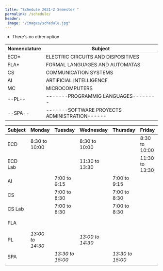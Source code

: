 ```yaml
---
title: "Schedule 2021-2 Semester "
permalink: /schedule/
header: 
 image: "/images/schedule.jpg"
---
```


* There's no other option

| Nomenclature |                    Subject                    |
|--------------|-----------------------------------------------|
|      ECD*    |     ELECTRIC CIRCUITS AND DISPOSITIVES        |
|      FLA*    |       FORMAL LANGUAGES AND AUTOMATAS          |
|      CS      |              COMMUNICATION SYSTEMS            |
|      AI      |              ARTIFICIAL INTELLIGENCE          |
|      MC      |                  MICROCOMPUTERS               |
|    --PL--    |       -------PROGRAMMIG LANGUAGES--------     |
|    --SPA--   | -------SOFTWARE PROYECTS ADMINISTRATION------ |


|  Subject   |    Monday      |   Tuesday      |     Wednesday    | Thursday       |    Friday      | Saturday      |
|------------|----------------|----------------|------------------|----------------|----------------|---------------|
|     ECD    | 8:30 to 10:00  |                |   8:30 to 10:00  |                |  8:30 to 10:00 |               |
|   ECD Lab  |                |                |  11:30 to 13:30  |                | 11:30 to 13:30 |               |
|     AI     |                |  7:00 to 9:15  |                  |  7:00 to 9:15  |                |               |
|     CS     |                |  7:00 to 8:30  |                  |  7:00 to 8:30  |                |               |
|   CS Lab   |                |  7:00 to 8:30  |                  |  7:00 to 8:30  |                |               |
|    FLA     |                |                |                  |                |                | 7:30 to 12:00 |
|     PL     |*13:00 to 14:30*|                |*13:00 to 14:30*  |                |                |               |
|    SPA     |                |*13:30 to 15:00*|                  |*13:30 to 15:00*|                |               |
|            |                |                |                  |                |                |               |
